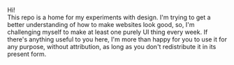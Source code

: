 Hi!<br>
This repo is a home for my experiments with design. I'm trying to get a better understanding of how to make websites look good, so, I'm challenging myself to make at least one purely UI thing every week. If there's anything useful to you here, I'm more than happy for you to use it for any purpose, without attribution, as long as you don't redistribute it in its present form.